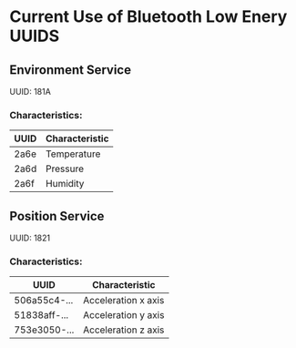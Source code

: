 # Current Use of Bluetooth Low Enery UUIDS
## Environment Service
UUID: 181A

### Characteristics:
| UUID     | Characteristic |
| -------- | -------------- |
| 2a6e     | Temperature    |
| 2a6d     | Pressure       |
| 2a6f     | Humidity       |

## Position Service
UUID: 1821

### Characteristics:
| UUID         | Characteristic      |
| -------------| ------------------- |
| 506a55c4-... | Acceleration x axis |
| 51838aff-... | Acceleration y axis |
| 753e3050-... | Acceleration z axis |
